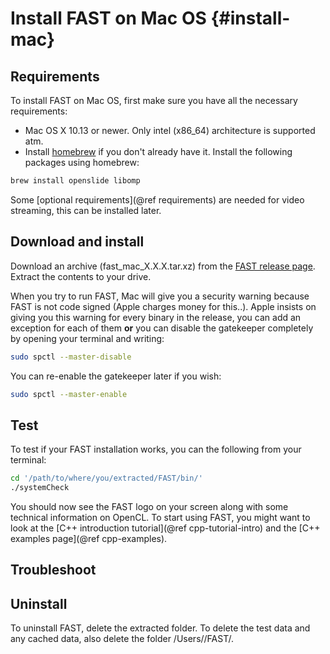 Install FAST on Mac OS {#install-mac}
======================

Requirements
-----------------
To install FAST on Mac OS, first make sure you have all the necessary requirements:
- Mac OS X 10.13 or newer. Only intel (x86_64) architecture is supported atm.
- Install [homebrew](https://brew.sh/) if you don't already have it. Install the following packages using homebrew:  
```bash
brew install openslide libomp
```

Some [optional requirements](@ref requirements) are needed for video streaming, this can be installed later. 

Download and install
-----------------
Download an archive (fast_mac_X.X.X.tar.xz) from the [FAST release page](https://github.com/smistad/FAST/releases).
Extract the contents to your drive.

When you try to run FAST, Mac will give you a security warning because FAST is not code signed (Apple charges money for this..).
Apple insists on giving you this warning for every binary in the release, you can add an exception for each of them
**or** you can disable the gatekeeper completely by opening your terminal and writing:

```bash
sudo spctl --master-disable
```

You can re-enable the gatekeeper later if you wish:

```bash
sudo spctl --master-enable
```

Test
-----------------
To test if your FAST installation works, you can the following from your terminal:
```bash
cd '/path/to/where/you/extracted/FAST/bin/'
./systemCheck
```

You should now see the FAST logo on your screen along with some technical information on OpenCL.
To start using FAST, you might want to look at the [C++ introduction tutorial](@ref cpp-tutorial-intro)
and the [C++ examples page](@ref cpp-examples).

Troubleshoot
-------------------

Uninstall
-------------------

To uninstall FAST, delete the extracted folder.
To delete the test data and any cached data, also delete the folder /Users/<your username>/FAST/.
